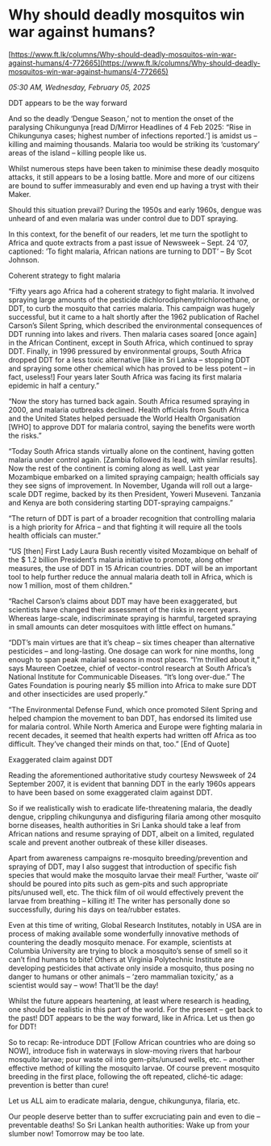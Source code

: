 # Why should deadly mosquitos win war against humans?

[https://www.ft.lk/columns/Why-should-deadly-mosquitos-win-war-against-humans/4-772665](https://www.ft.lk/columns/Why-should-deadly-mosquitos-win-war-against-humans/4-772665)

*05:30 AM, Wednesday, February 05, 2025*

DDT appears to be the way forward

And so the deadly ‘Dengue Season,’ not to mention the onset of the paralysing Chikungunya [read D/Mirror Headlines of 4 Feb 2025: “Rise in Chikungunya cases; highest number of infections reported.’] is amidst us – killing and maiming thousands. Malaria too would be striking its ‘customary’ areas of the island – killing people like us.

Whilst numerous steps have been taken to minimise these deadly mosquito attacks, it still appears to be a losing battle. More and more of our citizens are bound to suffer immeasurably and even end up having a tryst with their Maker.

Should this situation prevail? During the 1950s and early 1960s, dengue was unheard of and even malaria was under control due to DDT spraying.

In this context, for the benefit of our readers, let me turn the spotlight to Africa and quote extracts from a past issue of Newsweek – Sept. 24 ‘07, captioned: ‘To fight malaria, African nations are turning to DDT’ – By Scot Johnson.

Coherent strategy to fight malaria

“Fifty years ago Africa had a coherent strategy to fight malaria. It involved spraying large amounts of the pesticide dichlorodiphenyltrichloroethane, or DDT, to curb the mosquito that carries malaria. This campaign was hugely successful, but it came to a halt shortly after the 1962 publication of Rachel Carson’s Silent Spring, which described the environmental consequences of DDT running into lakes and rivers. Then malaria cases soared [once again] in the African Continent, except in South Africa, which continued to spray DDT. Finally, in 1996 pressured by environmental groups, South Africa dropped DDT for a less toxic alternative [like in Sri Lanka – stopping DDT and spraying some other chemical which has proved to be less potent – in fact, useless!] Four years later South Africa was facing its first malaria epidemic in half a century.”

“Now the story has turned back again. South Africa resumed spraying in 2000, and malaria outbreaks declined. Health officials from South Africa and the United States helped persuade the World Health Organisation [WHO] to approve DDT for malaria control, saying the benefits were worth the risks.”

“Today South Africa stands virtually alone on the continent, having gotten malaria under control again. [Zambia followed its lead, with similar results]. Now the rest of the continent is coming along as well. Last year Mozambique embarked on a limited spraying campaign; health officials say they see signs of improvement. In November, Uganda will roll out a large-scale DDT regime, backed by its then President, Yoweri Museveni. Tanzania and Kenya are both considering starting DDT-spraying campaigns.”

“The return of DDT is part of a broader recognition that controlling malaria is a high priority for Africa – and that fighting it will require all the tools health officials can muster.”

“US [then] First Lady Laura Bush recently visited Mozambique on behalf of the $ 1.2 billion President’s malaria initiative to promote, along other measures, the use of DDT in 15 African countries. DDT will be an important tool to help further reduce the annual malaria death toll in Africa, which is now 1 million, most of them children.”

“Rachel Carson’s claims about DDT may have been exaggerated, but scientists have changed their assessment of the risks in recent years. Whereas large-scale, indiscriminate spraying is harmful, targeted spraying in small amounts can deter mosquitoes with little effect on humans.”

“DDT’s main virtues are that it’s cheap – six times cheaper than alternative pesticides – and long-lasting. One dosage can work for nine months, long enough to span peak malarial seasons in most places. “I’m thrilled about it,” says Maureen Coetzee, chief of vector-control research at South Africa’s National Institute for Communicable Diseases. “It’s long over-due.” The Gates Foundation is pouring nearly $5 million into Africa to make sure DDT and other insecticides are used properly.”

“The Environmental Defense Fund, which once promoted Silent Spring and helped champion the movement to ban DDT, has endorsed its limited use for malaria control. While North America and Europe were fighting malaria in recent decades, it seemed that health experts had written off Africa as too difficult. They’ve changed their minds on that, too.” [End of Quote]

Exaggerated claim against DDT

Reading the aforementioned authoritative study courtesy Newsweek of 24 September 2007, it is evident that banning DDT in the early 1960s appears to have been based on some exaggerated claim against DDT.

So if we realistically wish to eradicate life-threatening malaria, the deadly dengue, crippling chikungunya and disfiguring filaria among other mosquito borne diseases, health authorities in Sri Lanka should take a leaf from African nations and resume spraying of DDT, albeit on a limited, regulated scale and prevent another outbreak of these killer diseases.

Apart from awareness campaigns re-mosquito breeding/prevention and spraying of DDT, may I also suggest that introduction of specific fish species that would make the mosquito larvae their meal! Further, ‘waste oil’ should be poured into pits such as gem-pits and such appropriate pits/unused well, etc. The thick film of oil would effectively prevent the larvae from breathing – killing it! The writer has personally done so successfully, during his days on tea/rubber estates.

Even at this time of writing, Global Research Institutes, notably in USA are in process of making available some wonderfully innovative methods of countering the deadly mosquito menace. For example, scientists at Columbia University are trying to block a mosquito’s sense of smell so it can’t find humans to bite! Others at Virginia Polytechnic Institute are developing pesticides that activate only inside a mosquito, thus posing no danger to humans or other animals – ‘zero mammalian toxicity,’ as a scientist would say – wow! That’ll be the day!

Whilst the future appears heartening, at least where research is heading, one should be realistic in this part of the world. For the present – get back to the past! DDT appears to be the way forward, like in Africa. Let us then go for DDT!

So to recap: Re-introduce DDT [Follow African countries who are doing so NOW], introduce fish in waterways in slow-moving rivers that harbour mosquito larvae; pour waste oil into gem-pits/unused wells, etc. – another effective method of killing the mosquito larvae. Of course prevent mosquito breeding in the first place, following the oft repeated, cliché-tic adage: prevention is better than cure!

Let us ALL aim to eradicate malaria, dengue, chikungunya, filaria, etc.

Our people deserve better than to suffer excruciating pain and even to die – preventable deaths! So Sri Lankan health authorities: Wake up from your slumber now! Tomorrow may be too late.

